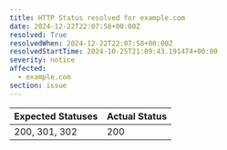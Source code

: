 ```yaml
---
title: HTTP Status resolved for example.com
date: 2024-12-22T22:07:58+00:00Z
resolved: True
resolvedWhen: 2024-12-22T22:07:58+00:00Z
resolvedStartTime: 2024-10-25T21:09:43.191474+00:00
severity: notice
affected:
  - example.com
section: issue
---
```


| Expected Statuses | Actual Status  |
|-------------------|----------------|
| 200, 301, 302 | 200 |
